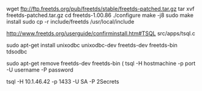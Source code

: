 wget ftp://ftp.freetds.org/pub/freetds/stable/freetds-patched.tar.gz
tar xvf freetds-patched.tar.gz
cd freetds-1.00.86
./configure
make -j8
sudo make install
sudo cp -r include/freetds /usr/local/include

http://www.freetds.org/userguide/confirminstall.htm#TSQL
src/apps/tsql.c

sudo apt-get install unixodbc unixodbc-dev freetds-dev freetds-bin tdsodbc

sudo apt-get remove freetds-dev freetds-bin
(
tsql -H hostmachine -p port -U username -P password

tsql -H 10.1.46.42 -p 1433 -U SA -P 2Secrets

